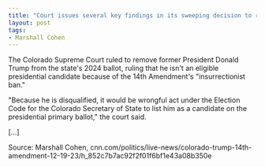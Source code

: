 ```yaml
---
title: "Court issues several key findings in its sweeping decision to remove Trump from Colorado ballot"
layout: post
tags:
- Marshall Cohen
---
```


The Colorado Supreme Court ruled to remove former President Donald Trump from the state's 2024 ballot, ruling that he isn't an eligible presidential candidate because of the 14th Amendment's "insurrectionist ban."

"Because he is disqualified, it would be wrongful act under the Election Code for the Colorado Secretary of State to list him as a candidate on the presidential primary ballot," the court said.

\[...\]

Source: Marshall Cohen, cnn.com/politics/live-news/colorado-trump-14th-amendment-12-19-23/h_852c7b7ac92f2f01f6bf1e43a08b350e
